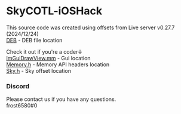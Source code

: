 # SkyCOTL-iOSHack

This source code was created using offsets from Live server v0.27.7 (2024/12/24)  
[DEB](./packages/) - DEB file location  
  
Check it out if you're a coder↓  
[ImGuiDrawView.mm](./ImGuiDrawView.mm) -  Gui location  
[Memory.h](./Memory.h) - Memory API headers location  
[Sky.h](./Sky.h) - Sky offset location  
  
### Discord
Please contact us if you have any questions.  
frost6580#0

